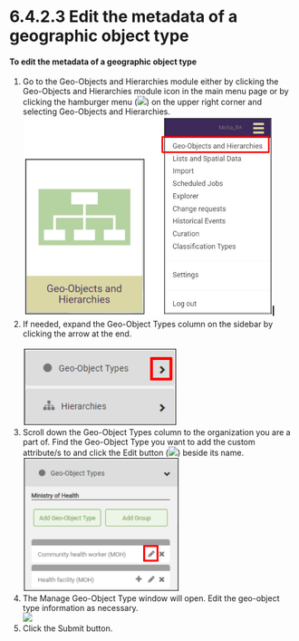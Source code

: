 # 6.4.2.3 Edit the metadata of a geographic object type

#### To edit the metadata of a geographic object type

1. Go to the Geo-Objects and Hierarchies module either by clicking the Geo-Objects and Hierarchies module icon in the main menu page or by clicking the hamburger menu (![](https://lh3.googleusercontent.com/iuPmL\_Z1smFoRNK34qpVh9--96pLjj8A-P4QdCAlpcvxkSIfD3bihusMrW6MlenmddHse4DMtkIfNaLzts2tH95aM8vei5RBC6-FuLkbYRi4j4V9LiSgid0KfK2wPUgPo-Oim\_IF7FqvJW8Ck-ESi0sPLJ2Hi6rets24LbXMhLUD7h3zOJePImZz)) on the upper right corner and selecting Geo-Objects and Hierarchies.\
   ![](<../../../../../.gitbook/assets/image (5) (1) (1).png>)
2. If needed, expand the Geo-Object Types column on the sidebar by clicking the arrow at the end.\
   \
   ![](<../../../../../.gitbook/assets/image (6) (1) (1) (1).png>)
3. Scroll down the Geo-Object Types column to the organization you are a part of. Find the Geo-Object Type you want to add the custom attribute/s to and click the Edit button (![](https://lh3.googleusercontent.com/rqRLbAmT6VNIJhpRmDqd40Pl8fzEO7febqBJsG3B3NxunEMAuDB9Kc\_q\_bAixYpUn5u4rmiysT87C9zwZ2bvybhzJiLXAbBXORN2vDEwGtbeCmj7o\_bSBnHd3I\_j7BI6rHd5Icz\_7yBKxJRsCIjVLy6YMq2SaZESro\_8FIQD\_0jUX66UGrL3rPav)) beside its name.\
   ![](<../../../../../.gitbook/assets/image (4) (2) (1) (1).png>)
4. The Manage Geo-Object Type window will open. Edit the geo-object type information as necessary.\
   ![](https://lh4.googleusercontent.com/c20qv3LhLRKgLnFJm5HyRh5moRiQnEnhA9Tj\_s5e-tBMb\_DZlgxOHr0v-jghiu4jJ8M9fZTcm0CtI2\_hqfupKobpMNiqK1yiXaQRcKvVfrReJiJIV1sRosAZD\_s1T7Ng7tJ6DMYQ7pF7vCb7hThrAkm9hhGFV-0OcFB44n7ZN0w\_11BU2rECgCJb)
5. Click the Submit button.

